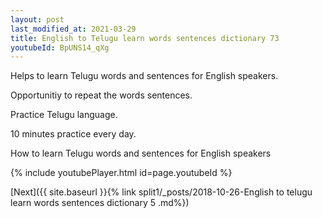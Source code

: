 ```yaml
---
layout: post
last_modified_at: 2021-03-29
title: English to Telugu learn words sentences dictionary 73 
youtubeId: BpUNS14_qXg
---
```

 
 
Helps to learn Telugu words and sentences for English speakers.

Opportunitiy to repeat the words sentences. 

Practice Telugu language. 
 
10 minutes practice every day. 
 
How to learn Telugu words and sentences for English speakers 
 
{% include youtubePlayer.html id=page.youtubeId %}
 
 
[Next]({{ site.baseurl }}{% link  split1/_posts/2018-10-26-English to telugu learn words sentences dictionary 5 .md%})
 
